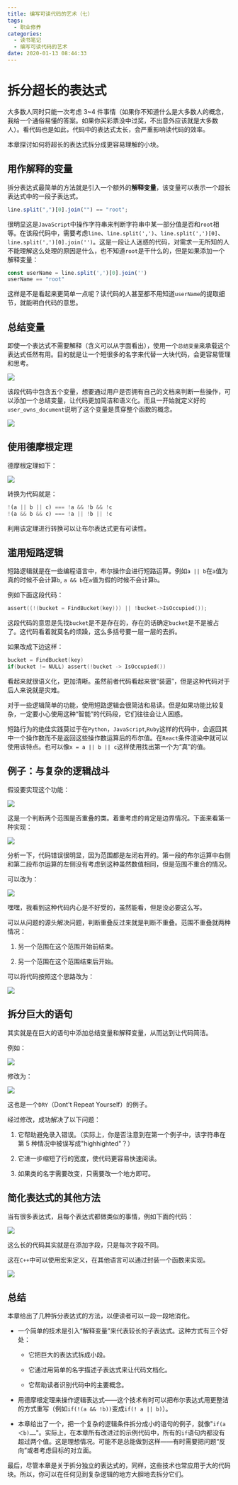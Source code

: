 ```yaml
---
title: 编写可读代码的艺术（七）
tags:
  - 职业修养
categories:
  - 读书笔记
  - 编写可读代码的艺术
date: 2020-01-13 08:44:33
---
```



# 拆分超长的表达式

大多数人同时只能一次考虑 3~4 件事情（如果你不知道什么是大多数人的概念，我给一个通俗易懂的答案。如果你买彩票没中过奖，不出意外应该就是大多数人）。看代码也是如此，代码中的表达式太长，会严重影响读代码的效率。

本章探讨如何将超长的表达式拆分成更容易理解的小块。

## 用作解释的变量

拆分表达式最简单的方法就是引入一个额外的**解释变量**，该变量可以表示一个超长表达式中的一段子表达式。

```javascript
line.split(",")[0].join("") == "root";
```

很明显这是`JavaScript`中操作字符串来判断字符串中某一部分值是否和`root`相等。在该段代码中，需要考虑`line`、`line.split(',')`、`line.split(',')[0]`、`line.split(',')[0].join('')`。这是一段让人迷惑的代码，对需求一无所知的人不能理解这么处理的原因是什么，也不知道`root`是干什么的，但是如果添加一个解释变量：

```JavaScript
const userName = line.split(',')[0].join('')
userName == "root"
```

这样是不是看起来更简单一点呢？读代码的人甚至都不用知道`userName`的提取细节，就能明白代码的意思。

## 总结变量

即使一个表达式不需要解释（含义可以从字面看出），使用一个`总结变量`来承载这个表达式任然有用。目的就是让一个短很多的名字来代替一大块代码，会更容易管理和思考。

![](编写可读代码的艺术-7/00050.jpg)

该段代码中包含五个变量，想要通过用户是否拥有自己的文档来判断一些操作，可以添加一个总结变量，让代码更加简洁和语义化。而且一开始就定义好的`user_owns_document`说明了这个变量是贯穿整个函数的概念。

![](编写可读代码的艺术-7/00054.jpg)

## 使用德摩根定理

德摩根定理如下：

![](编写可读代码的艺术-7/00056.jpg)

转换为代码就是：

```JavaScript
!(a || b || c) === !a && !b && !c
!(a && b && c) === !a || !b || !c
```

利用该定理进行转换可以让布尔表达式更有可读性。

## 滥用短路逻辑

短路逻辑就是在一些编程语言中，布尔操作会进行短路运算。例如`a || b`在`a`值为真的时候不会计算`b`, `a && b`在`a`值为假的时候不会计算`b`。

例如下面这段代码：

```C
assert((!(bucket = FindBucket(key))) || !bucket->IsOccupied());
```

这段代码的意思是先找`bucket`是不是存在的，存在的话确定`bucket`是不是被占了。这代码看着就莫名的烦躁，这么多括号要一层一层的去拆。

如果改成下边这样：

```C
bucket = FindBucket(key)
if(bucket != NULL) assert(!bucket -> IsOccupied())
```

看起来就很语义化，更加清晰。虽然前者代码看起来很“装逼”，但是这种代码对于后人来说就是灾难。

对于一些逻辑简单的功能，使用短路逻辑会很简洁和易读。但是如果功能比较复杂，一定要小心使用这种“智能”的代码段，它们往往会让人困惑。

短路行为的绝佳实践莫过于在`Python`，`JavaScript`,`Ruby`这样的代码中，会返回其中一个操作数而不是返回这些操作数运算后的布尔值。在`React`条件渲染中就可以使用该特点。也可以像`x = a || b || c`这样使用找出第一个为“真”的值。

## 例子：与复杂的逻辑战斗

假设要实现这个功能：

![](编写可读代码的艺术-7/00102.jpg)

这是一个判断两个范围是否重叠的类。着重考虑的肯定是边界情况。下面来看第一种实现：

![](编写可读代码的艺术-7/00080.jpg)

分析一下，代码错误很明显，因为范围都是左闭右开的。第一段的布尔运算中右侧和第二段布尔运算的左侧没有考虑到这种虽然数值相同，但是范围不重合的情况。

可以改为：

![](编写可读代码的艺术-7/00088.jpg)

嘿嘿，我看到这种代码内心是不好受的，虽然能看，但是没必要这么写。

可以从问题的源头解决问题，判断重叠反过来就是判断不重叠。范围不重叠就两种情况：

1. 另一个范围在这个范围开始前结束。

2. 另一个范围在这个范围结束后开始。

可以将代码按照这个思路改为：

![](编写可读代码的艺术-7/00135.jpg)

## 拆分巨大的语句

其实就是在巨大的语句中添加总结变量和解释变量，从而达到让代码简洁。

例如：

![](编写可读代码的艺术-7/00156.jpg)

修改为：

![](编写可读代码的艺术-7/00098.jpg)

这也是一个`DRY`（Dont't Repeat Yourself）的例子。

经过修改，成功解决了以下问题：

1. 它帮助避免录入错误。（实际上，你是否注意到在第一个例子中，该字符串在第 5 种情况中被误写成"highhighted"？）

2. 它进一步缩短了行的宽度，使代码更容易快速阅读。

3. 如果类的名字需要改变，只需要改一个地方即可。

## 简化表达式的其他方法

当有很多表达式，且每个表达式都做类似的事情，例如下面的代码：

![](编写可读代码的艺术-7/00100.jpg)

这么长的代码其实就是在添加字段，只是每次字段不同。

这在`C++`中可以使用宏来定义，在其他语言可以通过封装一个函数来实现。

![](编写可读代码的艺术-7/00012.jpg)

## 总结

本章给出了几种拆分表达式的方法，以便读者可以一段一段地消化。

- 一个简单的技术是引入“解释变量”来代表较长的子表达式。这种方式有三个好处：

  - 它把巨大的表达式拆成小段。

  - 它通过用简单的名字描述子表达式来让代码文档化。

  - 它帮助读者识别代码中的主要概念。

- 用德摩根定理来操作逻辑表达式——这个技术有时可以把布尔表达式用更整洁的方式重写（例如`if(!(a && !b))`变成`if(! a || b)`）。

- 本章给出了一个，把一个复杂的逻辑条件拆分成小的语句的例子，就像"`if(a＜b)……`"。实际上，在本章所有改进过的示例代码中，所有的`if`语句内都没有超过两个值。这是理想情况。可能不是总能做到这样——有时需要把问题“反向”或者考虑目标的对立面。

最后，尽管本章是关于拆分独立的表达式的，同样，这些技术也常应用于大的代码块。所以，你可以在任何见到复杂逻辑的地方大胆地去拆分它们。
